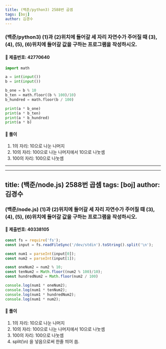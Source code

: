 ```yaml
---
title: (백준/python3) 2588번 곱셈
tags: [boj]
author: 김경수
---
```


### (백준/python3) (1)과 (2)위치에 들어갈 세 자리 자연수가 주어질 때 (3), (4), (5), (6)위치에 들어갈 값을 구하는 프로그램을 작성하시오.
#### 📌 제출번호: 42770640
``` python
import math

a = int(input())
b = int(input())

b_one = b % 10
b_ten = math.floor((b % 100)/10)
b_hundred = math.floor(b / 100)

print(a * b_one)
print(a * b_ten)
print(a * b_hundred)
print(a * b)
```

#### 📌 풀이
1. 1의 자리: 10으로 나눈 나머지
2. 10의 자리: 100으로 나눈 나머지에서 10으로 나눗셈
3. 100의 자리: 100으로 나눗셈

<hr>


---
title: (백준/node.js) 2588번 곱셈
tags: [boj]
author: 김경수
---

### (백준/node.js) (1)과 (2)위치에 들어갈 세 자리 자연수가 주어질 때 (3), (4), (5), (6)위치에 들어갈 값을 구하는 프로그램을 작성하시오.
#### 📌 제출번호: 40338105
``` js
const fs = require('fs');
const input = fs.readFileSync('/dev/stdin').toString().split('\n');

const num1 = parseInt(input[0]);
const num2 = parseInt(input[1]);

const oneNum2 = num2 % 10;
const tenNum2 = Math.floor((num2 % 100)/10);
const hundredNum2 = Math.floor(num2 / 100)

console.log(num1 * oneNum2);
console.log(num1 * tenNum2);
console.log(num1 * hundredNum2);
console.log(num1 * num2);
```

#### 📌 풀이
1. 1의 자리: 10으로 나눈 나머지
2. 10의 자리: 100으로 나눈 나머지에서 10으로 나눗셈
3. 100의 자리: 100으로 나눗셈
4. split(\n) 을 넣음으로써 한줄 띄어 씀.